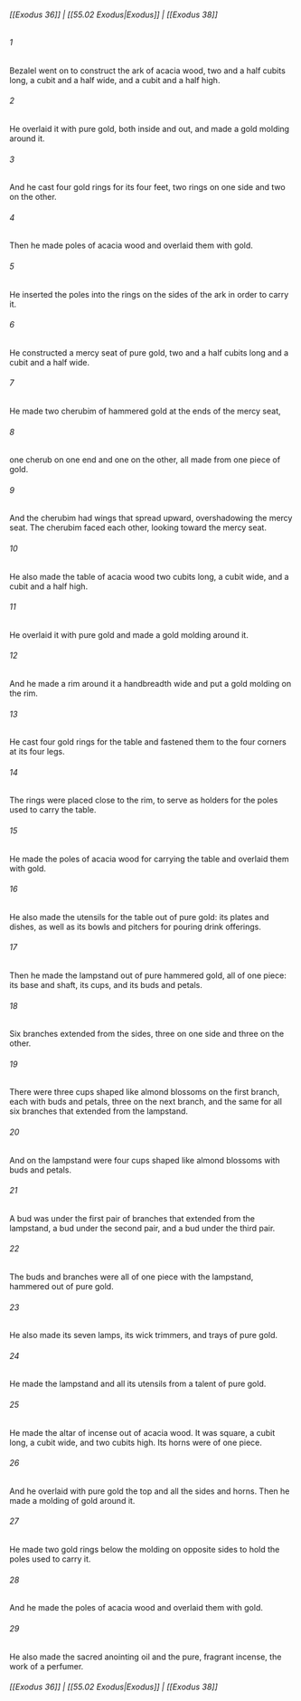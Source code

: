 
###### [[Exodus 36]] | [[55.02 Exodus|Exodus]] | [[Exodus 38]]

###### 1
Bezalel went on to construct the ark of acacia wood, two and a half cubits long, a cubit and a half wide, and a cubit and a half high.
###### 2
He overlaid it with pure gold, both inside and out, and made a gold molding around it.
###### 3
And he cast four gold rings for its four feet, two rings on one side and two on the other.
###### 4
Then he made poles of acacia wood and overlaid them with gold.
###### 5
He inserted the poles into the rings on the sides of the ark in order to carry it.
###### 6
He constructed a mercy seat of pure gold, two and a half cubits long and a cubit and a half wide.
###### 7
He made two cherubim of hammered gold at the ends of the mercy seat,
###### 8
one cherub on one end and one on the other, all made from one piece of gold.
###### 9
And the cherubim had wings that spread upward, overshadowing the mercy seat. The cherubim faced each other, looking toward the mercy seat.
###### 10
He also made the table of acacia wood two cubits long, a cubit wide, and a cubit and a half high.
###### 11
He overlaid it with pure gold and made a gold molding around it.
###### 12
And he made a rim around it a handbreadth wide and put a gold molding on the rim.
###### 13
He cast four gold rings for the table and fastened them to the four corners at its four legs.
###### 14
The rings were placed close to the rim, to serve as holders for the poles used to carry the table.
###### 15
He made the poles of acacia wood for carrying the table and overlaid them with gold.
###### 16
He also made the utensils for the table out of pure gold: its plates and dishes, as well as its bowls and pitchers for pouring drink offerings.
###### 17
Then he made the lampstand out of pure hammered gold, all of one piece: its base and shaft, its cups, and its buds and petals.
###### 18
Six branches extended from the sides, three on one side and three on the other.
###### 19
There were three cups shaped like almond blossoms on the first branch, each with buds and petals, three on the next branch, and the same for all six branches that extended from the lampstand.
###### 20
And on the lampstand were four cups shaped like almond blossoms with buds and petals.
###### 21
A bud was under the first pair of branches that extended from the lampstand, a bud under the second pair, and a bud under the third pair.
###### 22
The buds and branches were all of one piece with the lampstand, hammered out of pure gold.
###### 23
He also made its seven lamps, its wick trimmers, and trays of pure gold.
###### 24
He made the lampstand and all its utensils from a talent of pure gold.
###### 25
He made the altar of incense out of acacia wood. It was square, a cubit long, a cubit wide, and two cubits high. Its horns were of one piece.
###### 26
And he overlaid with pure gold the top and all the sides and horns. Then he made a molding of gold around it.
###### 27
He made two gold rings below the molding on opposite sides to hold the poles used to carry it.
###### 28
And he made the poles of acacia wood and overlaid them with gold.
###### 29
He also made the sacred anointing oil and the pure, fragrant incense, the work of a perfumer.

###### [[Exodus 36]] | [[55.02 Exodus|Exodus]] | [[Exodus 38]]
